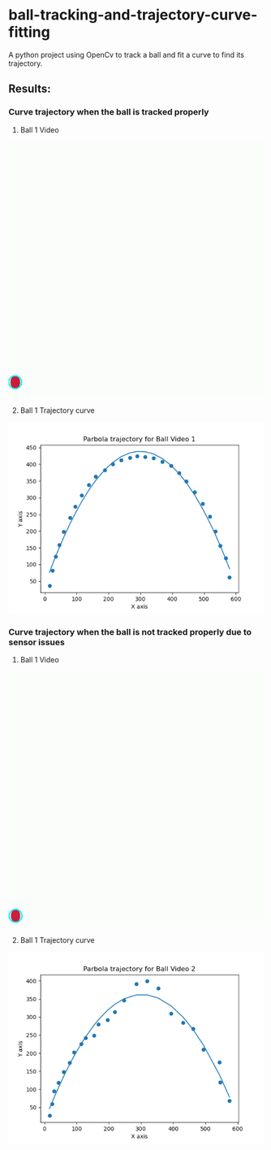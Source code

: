 # ball-tracking-and-trajectory-curve-fitting
A python project using OpenCv to track a ball and fit a curve to find its trajectory.

## Results:

### Curve trajectory when the ball is tracked properly

1. Ball 1 Video

![](github_extras/ball_video_1.gif)

2. Ball 1 Trajectory curve

![](github_extras/Figure_1.png)

### Curve trajectory when the ball is not tracked properly due to sensor issues

1. Ball 1 Video

![](github_extras/ball_video_2.gif)

2. Ball 1 Trajectory curve

![](github_extras/Figure_2.png)
